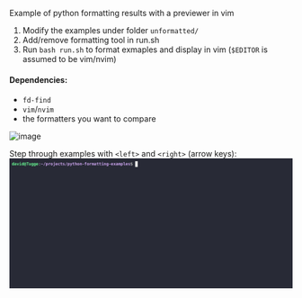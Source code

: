 Example of python formatting results with a previewer in vim

1. Modify the examples under folder `unformatted/`
2. Add/remove formatting tool in run.sh
3. Run `bash run.sh` to format exmaples and display in vim (`$EDITOR` is assumed to be vim/nvim)

#### Dependencies:
- `fd-find`
- `vim`/`nvim`
- the formatters you want to compare 

![image](https://github.com/kaddkaka/python-formatting-examples/assets/4508793/8a1c800e-f2c7-4b40-a22c-fa5bd1636575)

Step through examples with `<left>` and `<right>` (arrow keys):
![image](https://github.com/kaddkaka/python-formatting-examples/blob/main/example.gif)
